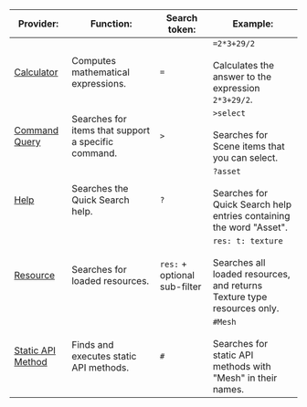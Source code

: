 <a name="providers"></a>

|Provider:|Function:|Search token:|Example:|
|-|-|-|-|
|[Calculator](search-calculator.md)   |Computes mathematical expressions.| `=`  | `=2*3+29/2` <br/><br/>Calculates the answer to the expression `2*3+29/2`.  |
|[Command Query](search-command-query.md)   |Searches for items that support a specific command.|  `>` | `>select` <br/><br/>Searches for Scene items that you can select.  |
|[Help](search-help.md)   |Searches the Quick Search help.|  `?` | `?asset` <br/><br/>Searches for Quick Search help entries containing the word "Asset".  |
|[Resource](search-resources.md)   |Searches for loaded resources.| `res:` + optional sub-filter  | `res: t: texture`<br/><br/>Searches all loaded resources, and returns Texture type resources only.  |
|[Static API Method](search-api.md)   |Finds and executes static API methods.| `#`  | `#Mesh` <br/><br/>Searches for static API methods with "Mesh" in their names.   |